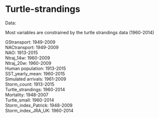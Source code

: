 # Turtle-strandings


Data: 

Most variables are constrained by the turtle strandings data (1960-2014) 

GStransport: 1949-2009<br/>
NACtransport: 1949-2009<br/>
NAO: 1913-2015<br/>
Ntraj_14w: 1960-2009<br/> 
Ntraj_20w: 1960-2009<br/>
Human population: 1913-2015<br/> 
SST_yearly_mean: 1960-2015<br/>
Simulated arrivals: 1961-2009<br/> 
Storm_count: 1913-2015<br/>
Turtle_strandings: 1960-2014<br/> 
Mortality: 1948-2007<br/> 
Turtle_small: 1960-2014<br/>
Storm_index_Patrick: 1948-2009<br/> 
Storm_index_JRA_UK: 1960-2014<br/>

